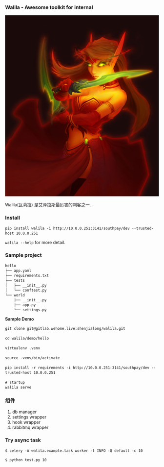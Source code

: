 ### Walila - Awesome toolkit for internal

![walila](resource/walila.jpg)

Walila(瓦莉拉) 是艾泽拉斯最厉害的刺客之一.


### Install

```shell
pip install walila -i http://10.0.0.251:3141/southpay/dev --trusted-host 10.0.0.251
```

`walila --help` for more detail.


### Sample project

```
hello
├── app.yaml
├── requirements.txt
├── tests
│   ├── __init__.py
│   └── conftest.py
└── world
    ├── __init__.py
    ├── app.py
    └── settings.py
```

**Sample Demo**
```
git clone git@gitlab.wehome.live:shenjialong/walila.git

cd walila/demo/hello

virtualenv .venv

source .venv/bin/activate

pip install -r requirements -i http://10.0.0.251:3141/southpay/dev --trusted-host 10.0.0.251

# startup
walila serve
```


### 组件

1. db manager
2. settings wrapper
3. hook wrapper
4. rabbitmq wrapper


### Try async task

```
$ celery -A walila.example.task worker -l INFO -Q default -c 10
```

```
$ python test.py 10
```
